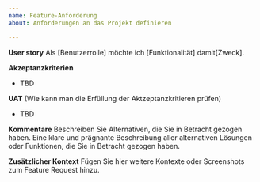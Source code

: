 ```yaml
---
name: Feature-Anforderung
about: Anforderungen an das Projekt definieren

---
```


**User story**
Als [Benutzerrolle] möchte ich [Funktionalität] damit[Zweck].
 
**Akzeptanzkriterien**
- TBD
 
**UAT** (Wie kann man die Erfüllung der Aktzeptanzkritieren prüfen)
- TBD

**Kommentare**
Beschreiben Sie Alternativen, die Sie in Betracht gezogen haben.
Eine klare und prägnante Beschreibung aller alternativen Lösungen oder Funktionen, die Sie in Betracht gezogen haben.

**Zusätzlicher Kontext**
Fügen Sie hier weitere Kontexte oder Screenshots zum Feature Request hinzu.
